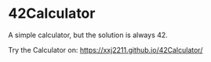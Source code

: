 # 42Calculator
A simple calculator, but the solution is always 42.

Try the Calculator on: https://xxj2211.github.io/42Calculator/
